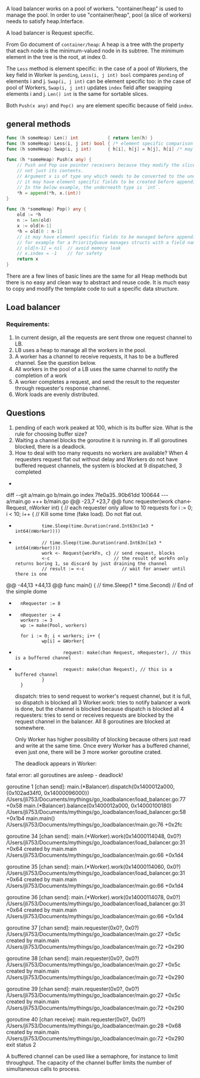 A load balancer works on a pool of workers. "container/heap" is used to manage the pool. In order to use
"container/heap", pool (a slice of workers) needs to satisfy heap.Interface.

A load balancer is Request specific.

From Go document of `container/heap`: A heap is a tree with the property that each node is the minimum-valued node in its subtree.
The minimum element in the tree is the root, at index 0.

The `Less` method is element specific: in the case of a pool of Workers, the key field in Worker is `pending`,
`Less(i, j int) bool` compares `pending` of elements i and j.
`Swap(i, j int)` can be element specific too: in the case of pool of Workers, `Swap(i, j int)` updates `index`
field after swapping elements i and j.
`Len() int` is the same for sortable slices.

Both `Push(x any)` and `Pop() any` are element specific because of field `index`.

## general methods

```go
func (h someHeap) Len() int           { return len(h) }
func (h someHeap) Less(i, j int) bool { /* element specific comparison */ }
func (h someHeap) Swap(i, j int)      { h[i], h[j] = h[j], h[i] /* may have element specific fields to be swapped */ }

func (h *someHeap) Push(x any) {
	// Push and Pop use pointer receivers because they modify the slice's length,
	// not just its contents.
    // Argument x is of type any which needs to be converted to the underneath type first,
    // it may have element specific fields to be created before appending.
    // In the below example, the underneath type is `int`.
	*h = append(*h, x.(int))
}

func (h *someHeap) Pop() any {
	old := *h
	n := len(old)
	x := old[n-1]
	*h = old[0 : n-1]
    // it may have element specific fields to be managed before appending.
    // for example for a PriorityQueue manages structs with a field named `index`:
    // old[n-1] = nil  // avoid memory leak
	// x.index = -1    // for safety
	return x
}

```

There are a few lines of basic lines are the same for all Heap methods but there is no easy and clean way to
abstract and reuse code. It is much easy to copy and modify the template code to suit a specific data structure.

## Load balancer
### Requirements:
1. In current design, all the requests are sent throw one request channel to LB.
1. LB uses a heap to manage all the workers in the pool.
1. A worker has a channel to receive requests, it has to be a buffered channel. See the question below.
1. All workers in the pool of a LB uses the same channel to notify the completion of a work
1. A worker completes a request, and send the result to the requester through requester's response channel.
1. Work loads are evenly distributed.

## Questions
1. pending of each work peaked at 100, which is its buffer size. What is the rule for choosing buffer size?
1. Waiting a channel blocks the goroutine it is running in. If all goroutines blocked, there is a deadlock.
1. How to deal with too many requests no workers are available?
  When 4 requesters request flat out without delay and Workers do not have buffered request channels,
  the system is blocked at 9 dispatched, 3 completed
+
diff --git a/main.go b/main.go
index 7fe0a35..90b61dd 100644
--- a/main.go
+++ b/main.go
@@ -23,7 +23,7 @@ func requester(work chan<- Request, nWorker int) {
        // each requester only allow to 10 requests
        for i := 0; i < 10; i++ {
                // Kill some time (fake load). Do not flat out.
-               time.Sleep(time.Duration(rand.Int63n(1e3 * int64(nWorker))))
+               // time.Sleep(time.Duration(rand.Int63n(1e3 * int64(nWorker))))
                work <- Request{workFn, c} // send request, blocks
                <-c                        // the result of workFn only returns boring 1, so discard by just draining the channel
                // result := <-c              // wait for answer until there is one
@@ -44,13 +44,13 @@ func main() {
        // time.Sleep(1 * time.Second)
        // End of the simple dome

-       nRequester := 8
+       nRequester := 4
        workers := 3
        wp := make(Pool, workers)

        for i := 0; i < workers; i++ {
                wp[i] = &Worker{
-                       request: make(chan Request, nRequester), // this is a buffered channel
+                       request: make(chan Request), // this is a buffered channel
                }
        }

  dispatch: tries to send request to worker's request channel, but it is full, so dispatch is blocked
  all 3 Worker.work: tries to notify balancer a work is done, but the channel is blocked because dispatch is blocked
  all 4 requesters: tries to send or receives requests are blocked by the request channel in the balancer.
  All 8 goroutines are blocked at somewhere.

  Only Worker has higher possibility of blocking because others just read and write at the same time. Once every Worker has a buffered channel, even just one, there will be 3 more worker goroutine crated.

  The deadlock appears in Worker:

fatal error: all goroutines are asleep - deadlock!

goroutine 1 [chan send]:
main.(*Balancer).dispatch(0x1400012a000, {0x102ad34f0, 0x14000096000})
	/Users/jli753/Documents/mythings/go_loadbalancer/load_balancer.go:77 +0x58
main.(*Balancer).balance(0x1400012a000, 0x14000100180)
	/Users/jli753/Documents/mythings/go_loadbalancer/load_balancer.go:58 +0x1b4
main.main()
	/Users/jli753/Documents/mythings/go_loadbalancer/main.go:76 +0x2fc

goroutine 34 [chan send]:
main.(*Worker).work(0x14000114048, 0x0?)
	/Users/jli753/Documents/mythings/go_loadbalancer/load_balancer.go:31 +0x64
created by main.main
	/Users/jli753/Documents/mythings/go_loadbalancer/main.go:66 +0x1d4

goroutine 35 [chan send]:
main.(*Worker).work(0x14000114060, 0x0?)
	/Users/jli753/Documents/mythings/go_loadbalancer/load_balancer.go:31 +0x64
created by main.main
	/Users/jli753/Documents/mythings/go_loadbalancer/main.go:66 +0x1d4

goroutine 36 [chan send]:
main.(*Worker).work(0x14000114078, 0x0?)
	/Users/jli753/Documents/mythings/go_loadbalancer/load_balancer.go:31 +0x64
created by main.main
	/Users/jli753/Documents/mythings/go_loadbalancer/main.go:66 +0x1d4

goroutine 37 [chan send]:
main.requester(0x0?, 0x0?)
	/Users/jli753/Documents/mythings/go_loadbalancer/main.go:27 +0x5c
created by main.main
	/Users/jli753/Documents/mythings/go_loadbalancer/main.go:72 +0x290

goroutine 38 [chan send]:
main.requester(0x0?, 0x0?)
	/Users/jli753/Documents/mythings/go_loadbalancer/main.go:27 +0x5c
created by main.main
	/Users/jli753/Documents/mythings/go_loadbalancer/main.go:72 +0x290

goroutine 39 [chan send]:
main.requester(0x0?, 0x0?)
	/Users/jli753/Documents/mythings/go_loadbalancer/main.go:27 +0x5c
created by main.main
	/Users/jli753/Documents/mythings/go_loadbalancer/main.go:72 +0x290

goroutine 40 [chan receive]:
main.requester(0x0?, 0x0?)
	/Users/jli753/Documents/mythings/go_loadbalancer/main.go:28 +0x68
created by main.main
	/Users/jli753/Documents/mythings/go_loadbalancer/main.go:72 +0x290
exit status 2

A buffered channel can be used like a semaphore, for instance to limit throughput. The capacity of the channel buffer limits the number of simultaneous calls to process.